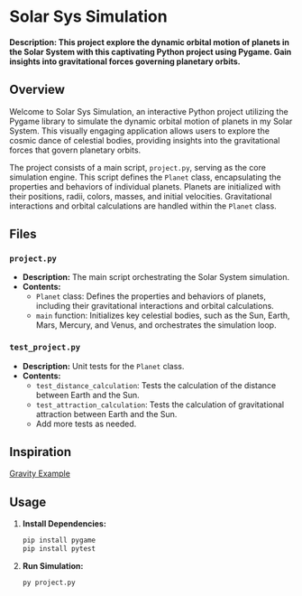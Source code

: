 # Solar Sys Simulation

#### Description: This project explore the dynamic orbital motion of planets in the Solar System with this captivating Python project using Pygame. Gain insights into gravitational forces governing planetary orbits.

## Overview

Welcome to Solar Sys Simulation, an interactive Python project utilizing the Pygame library to simulate the dynamic orbital motion of planets in my Solar System. This visually engaging application allows users to explore the cosmic dance of celestial bodies, providing insights into the gravitational forces that govern planetary orbits.

The project consists of a main script, `project.py`, serving as the core simulation engine. This script defines the `Planet` class, encapsulating the properties and behaviors of individual planets. Planets are initialized with their positions, radii, colors, masses, and initial velocities. Gravitational interactions and orbital calculations are handled within the `Planet` class.

## Files

### `project.py`

- **Description:** The main script orchestrating the Solar System simulation.
- **Contents:**
  - `Planet` class: Defines the properties and behaviors of planets, including their gravitational interactions and orbital calculations.
  - `main` function: Initializes key celestial bodies, such as the Sun, Earth, Mars, Mercury, and Venus, and orchestrates the simulation loop.

### `test_project.py`

- **Description:** Unit tests for the `Planet` class.
- **Contents:**
  - `test_distance_calculation`: Tests the calculation of the distance between Earth and the Sun.
  - `test_attraction_calculation`: Tests the calculation of gravitational attraction between Earth and the Sun.
  - Add more tests as needed.

## Inspiration

[Gravity Example](https://fiftyexamples.readthedocs.io/en/latest/gravity.html)

## Usage

1. **Install Dependencies:**
   ```bash
   pip install pygame
   pip install pytest
   ```
2. **Run Simulation:**
   ```bash
   py project.py
   ```
